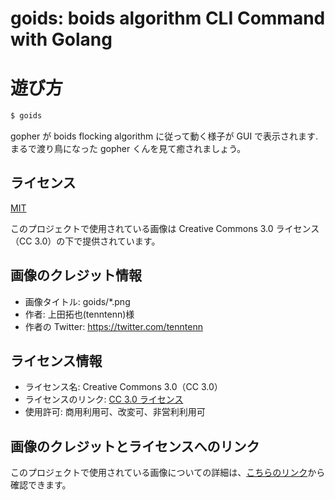 # goids: boids algorithm CLI Command with Golang

# 遊び方

```zsh
$ goids
```

gopher が boids flocking algorithm に従って動く様子が GUI で表示されます.  
まるで渡り鳥になった gopher くんを見て癒されましょう。

## ライセンス

[MIT](LICENSE)

このプロジェクトで使用されている画像は Creative Commons 3.0 ライセンス（CC 3.0）の下で提供されています。

## 画像のクレジット情報

- 画像タイトル: goids/\*.png
- 作者: 上田拓也(tenntenn)様
- 作者の Twitter: https://twitter.com/tenntenn

## ライセンス情報

- ライセンス名: Creative Commons 3.0（CC 3.0）
- ライセンスのリンク: [CC 3.0 ライセンス](https://creativecommons.org/licenses/by/3.0/)
- 使用許可: 商用利用可、改変可、非営利利用可

## 画像のクレジットとライセンスへのリンク

このプロジェクトで使用されている画像についての詳細は、[こちらのリンク](https://github.com/golang-samples/gopher-vector)から確認できます。

